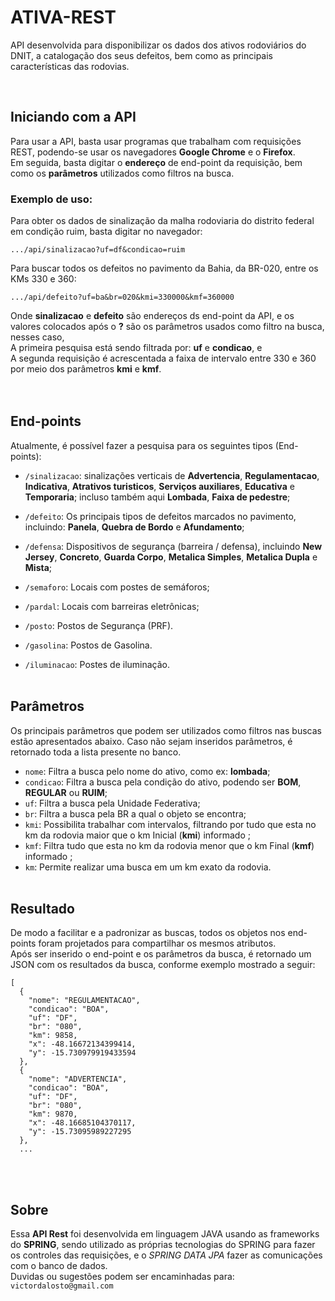 # ATIVA-REST
API desenvolvida para disponibilizar os dados dos ativos rodoviários do DNIT, a catalogação dos seus defeitos, bem como as principais características das rodovias.

<br>

## Iniciando com a API
Para usar a API, basta usar programas que trabalham com requisições REST, podendo-se usar os navegadores **Google Chrome** e o **Firefox**.<br/>
Em seguida, basta digitar o **endereço** de end-point da requisição, bem como os **parâmetros** utilizados como filtros na busca.
<br/>

### Exemplo de uso:
Para obter os dados de sinalização da malha rodoviaria do distrito federal em condição ruim, basta digitar no navegador:
```
.../api/sinalizacao?uf=df&condicao=ruim
```
Para buscar todos os defeitos no pavimento da Bahia, da BR-020, entre os KMs 330 e 360:
```
.../api/defeito?uf=ba&br=020&kmi=330000&kmf=360000
```
Onde **sinalizacao** e **defeito** são endereços ds end-point da API, e os valores colocados após o **?** são os parâmetros usados como filtro na busca, nesses caso, <br/> A primeira pesquisa está sendo filtrada por: **uf** e **condicao**, e <br/> A segunda requisição é acrescentada a faixa de intervalo entre 330 e 360 por meio dos parâmetros **kmi** e **kmf**.<br/>
<br/><br/>

## End-points 
Atualmente, é possível fazer a pesquisa para os seguintes tipos (End-points):
* `/sinalizacao`: sinalizações verticais de **Advertencia**, **Regulamentacao**, **Indicativa**, **Atrativos turisticos**, **Serviços auxiliares**, **Educativa** e **Temporaria**; incluso também aqui **Lombada**, **Faixa de pedestre**;

* `/defeito`: Os principais tipos de defeitos marcados no pavimento, incluindo: **Panela**, **Quebra de Bordo** e **Afundamento**;

* `/defensa`: Dispositivos de segurança (barreira / defensa), incluindo  **New Jersey**, **Concreto**, **Guarda Corpo**, **Metalica Simples**, **Metalica Dupla** e **Mista**;

* `/semaforo`: Locais com postes de semáforos;

* `/pardal`: Locais com barreiras eletrônicas;

* `/posto`: Postos de Segurança (PRF).

* `/gasolina`: Postos de Gasolina.

* `/iluminacao`: Postes de iluminação.
<br/><br/>

## Parâmetros 
Os principais parâmetros que podem ser utilizados como filtros nas buscas estão apresentados abaixo. Caso não sejam inseridos parâmetros, é retornado toda a lista presente no banco.

* `nome`: Filtra a busca pelo nome do ativo, como ex: **lombada**;
* `condicao`: Filtra a busca pela condição do ativo, podendo ser **BOM**, **REGULAR** ou **RUIM**;
* `uf`: Filtra a busca pela Unidade Federativa;
* `br`: Filtra a busca pela BR a qual o objeto se encontra;
* `kmi`: Possibilita trabalhar com intervalos, filtrando por tudo que esta no km da rodovia maior que o km Inicial (**kmi**) informado ;
* `kmf`: Filtra tudo que esta no km da rodovia menor que o km Final (**kmf**) informado ;
* `km`: Permite realizar uma busca em um km exato da rodovia.
<br/><br/>


## Resultado 
De modo a facilitar e a padronizar as buscas, todos os objetos nos end-points foram projetados para compartilhar os mesmos atributos.<br/>
Após ser inserido o end-point e os parâmetros da busca, é retornado um JSON com os resultados da busca, conforme exemplo mostrado a seguir:
```
[
  {
    "nome": "REGULAMENTACAO",
    "condicao": "BOA",
    "uf": "DF",
    "br": "080",
    "km": 9858,
    "x": -48.16672134399414,
    "y": -15.730979919433594
  },
  {
    "nome": "ADVERTENCIA",
    "condicao": "BOA",
    "uf": "DF",
    "br": "080",
    "km": 9870,
    "x": -48.16685104370117,
    "y": -15.73095989227295
  },
  ...
```

<br/><br/>

## Sobre
Essa **API Rest** foi desenvolvida em linguagem JAVA usando as frameworks do **SPRING**, sendo utilizado as próprias tecnologias do SPRING 
para fazer os controles das requisições, e o *SPRING DATA JPA* fazer as comunicações com o banco de dados. <br/>
Duvidas ou sugestões podem ser encaminhadas para: `victordalosto@gmail.com`
